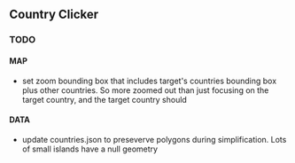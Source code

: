 ## Country Clicker

### TODO

#### MAP

- set zoom bounding box that includes target's countries bounding box plus other countries. So more zoomed out than just focusing on the target country, and the target country should

#### DATA

- update countries.json to preseverve polygons during simplification. Lots of small islands have a null geometry
